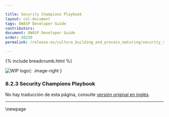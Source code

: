 ```yaml
---

title: Security Champions Playbook
layout: col-document
tags: OWASP Developer Guide
contributors:
document: OWASP Developer Guide
order: 50230
permalink: /release-es/culture_building_and_process_maturing/security_champions/security_champions_playbook/

---
```


{% include breadcrumb.html %}

<style type="text/css">
.image-right {
  height: 180px;
  display: block;
  margin-left: auto;
  margin-right: auto;
  float: right;
}
</style>

![WIP logo](../../../assets/images/dg_wip.png "Work in progress"){: .image-right }

### 8.2.3 Security Champions Playbook

No hay traducción de esta página, consulte [versión original en inglés][release1023].

----

[release1023]: https://github.com/OWASP/www-project-developer-guide/blob/main/release/10-culture-process/02-security-champions/03-security-champions-playbook.md

\newpage
